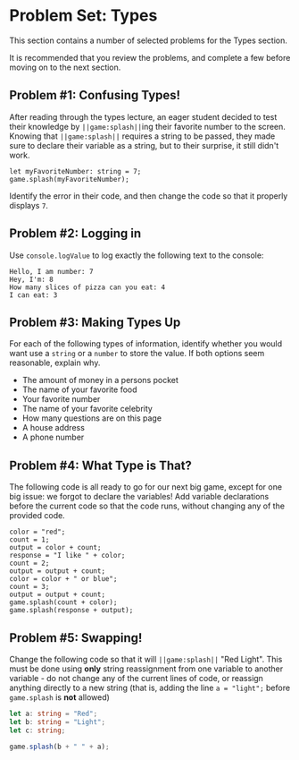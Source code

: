 # Problem Set: Types

This section contains a number of selected problems for the Types section.

It is recommended that you review the problems, and complete a few before moving on to the next section.

## Problem #1: Confusing Types!

After reading through the types lecture, an eager student decided to test their knowledge by ``||game:splash||``ing their favorite number to the screen. Knowing that ``||game:splash||`` requires a string to be passed, they made sure to declare their variable as a string, but to their surprise, it still didn't work.

```typescript-ignore
let myFavoriteNumber: string = 7;
game.splash(myFavoriteNumber);
```

Identify the error in their code, and then change the code so that it properly displays `7`.

## Problem #2: Logging in

Use ``console.logValue`` to log exactly the following text to the console:

```
Hello, I am number: 7
Hey, I'm: 8
How many slices of pizza can you eat: 4
I can eat: 3
```

## Problem #3: Making Types Up

For each of the following types of information, identify whether you would want use a ``string`` or a ``number`` to store the value. If both options seem reasonable, explain why.

* The amount of money in a persons pocket
* The name of your favorite food
* Your favorite number
* The name of your favorite celebrity
* How many questions are on this page
* A house address
* A phone number

## Problem #4: What Type is That?

The following code is all ready to go for our next big game, except for one big issue: we forgot to declare the variables! Add variable declarations before the current code so that the code runs, without changing any of the provided code.

```typescript-ignore
color = "red";
count = 1;
output = color + count;
response = "I like " + color;
count = 2;
output = output + count;
color = color + " or blue";
count = 3;
output = output + count;
game.splash(count + color);
game.splash(response + output);
```

## Problem #5: Swapping!

Change the following code so that it will ``||game:splash||`` "Red Light". This must be done using **only** string reassignment from one variable to another variable - do not change any of the current lines of code, or reassign anything directly to a new string (that is, adding the line ``a = "light";`` before ``game.splash`` is **not** allowed)


```typescript
let a: string = "Red";
let b: string = "Light";
let c: string;

game.splash(b + " " + a);
```
